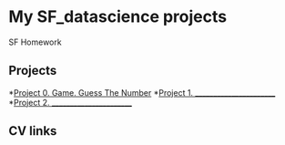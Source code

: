 # My SF_datascience projects

SF Homework

## Projects

*[Project 0. Game. Guess The Number](https://github.com/KonstantinGolub/sf_datascience/project_0)
*[Project 1. ______________________](https://github.com/KonstantinGolub/sf_datascience/project_1)
*[Project 2. ______________________](https://github.com/KonstantinGolub/sf_datascience/project_2)

## CV links
